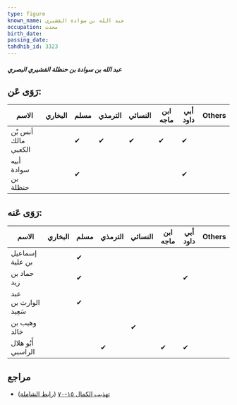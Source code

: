 ```yaml
---
type: figure
known_name: عبد الله بن سوادة القشيري
occupation: محدث
birth_date:
passing_date:
tahdhib_id: 3323
---
```

##### عبد الله بن سوادة بن حنظلة القشيري البصري

## رَوَى عَن:
| الاسم               | البخاري | مسلم | الترمذي | النسائي | ابن ماجه | أبي داود | Others |
| ------------------- | ------- | ---- | ------- | ------- | -------- | -------- | ------ |
| أنس بْن مالك الكعبي |         | ✔    | ✔       | ✔       | ✔        | ✔        |        |
| أبيه سوادة بن حنظلة |         | ✔    |         |         |          | ✔        |        |
## رَوَى عَنه:
| الاسم                | البخاري | مسلم | الترمذي | النسائي | ابن ماجه | أبي داود | Others |
| -------------------- | ------- | ---- | ------- | ------- | -------- | -------- | ------ |
| إسماعيل بن علية      |         | ✔    |         |         |          |          |        |
| حماد بن زيد          |         | ✔    |         |         |          | ✔        |        |
| عبد الوارث بن سَعِيد |         | ✔    |         |         |          |          |        |
| وهيب بن خالد         |         |      |         | ✔       |          |          |        |
| أَبُو هلال الراسبي   |         |      | ✔       |         | ✔        | ✔        |        |
## مراجع
- [تهذيب الكمال ١٥-٧٠](obsidian://open?vault=Tahdhib-al-Kamal&file=Figures/٣٣٢٣-عبد%20الله%20بن%20سوادة%20بن%20حنظلة%20القشيري%20البصري) ([رابط الشاملة](https://shamela.ws/book/3722/7554))